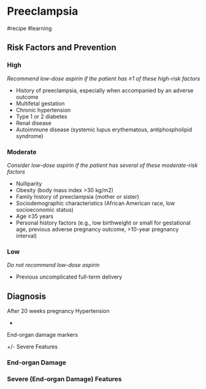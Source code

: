 # Preeclampsia
#recipe
#learning

## Risk Factors and Prevention
### High
_Recommend low-dose aspirin if the patient has ≥1 of these high-risk factors_
* History of preeclampsia, especially when accompanied by an adverse outcome
* Multifetal gestation
* Chronic hypertension
* Type 1 or 2 diabetes
* Renal disease
* Autoimmune disease (systemic lupus erythematous, antiphospholipid syndrome)
### Moderate
_Consider low-dose aspirin if the patient has several of these moderate-risk factors_
* Nulliparity
* Obesity (body mass index >30 kg/m2)
* Family history of preeclampsia (mother or sister)
* Sociodemographic characteristics (African American race, low socioeconomic status)
* Age ≥35 years
* Personal history factors (e.g., low birthweight or small for gestational age, previous adverse pregnancy outcome, >10-year pregnancy interval)
### Low
_Do not recommend low-dose aspirin_
* Previous uncomplicated full-term delivery

## Diagnosis
After 20 weeks pregnancy
Hypertension

+

End-organ damage markers

+/- Severe Features

### End-organ Damage
### Severe (End-organ Damage) Features
